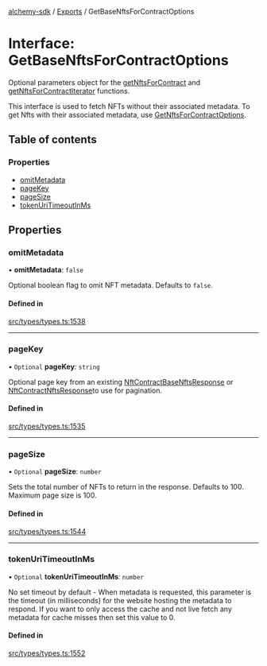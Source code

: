 [alchemy-sdk](../README.md) / [Exports](../modules.md) / GetBaseNftsForContractOptions

# Interface: GetBaseNftsForContractOptions

Optional parameters object for the [getNftsForContract](../classes/NftNamespace.md#getnftsforcontract) and
[getNftsForContractIterator](../classes/NftNamespace.md#getnftsforcontractiterator) functions.

This interface is used to fetch NFTs without their associated metadata. To
get Nfts with their associated metadata, use [GetNftsForContractOptions](GetNftsForContractOptions.md).

## Table of contents

### Properties

- [omitMetadata](GetBaseNftsForContractOptions.md#omitmetadata)
- [pageKey](GetBaseNftsForContractOptions.md#pagekey)
- [pageSize](GetBaseNftsForContractOptions.md#pagesize)
- [tokenUriTimeoutInMs](GetBaseNftsForContractOptions.md#tokenuritimeoutinms)

## Properties

### omitMetadata

• **omitMetadata**: ``false``

Optional boolean flag to omit NFT metadata. Defaults to `false`.

#### Defined in

[src/types/types.ts:1538](https://github.com/alchemyplatform/alchemy-sdk-js/blob/f2b072e/src/types/types.ts#L1538)

___

### pageKey

• `Optional` **pageKey**: `string`

Optional page key from an existing [NftContractBaseNftsResponse](NftContractBaseNftsResponse.md) or
[NftContractNftsResponse](NftContractNftsResponse.md)to use for pagination.

#### Defined in

[src/types/types.ts:1535](https://github.com/alchemyplatform/alchemy-sdk-js/blob/f2b072e/src/types/types.ts#L1535)

___

### pageSize

• `Optional` **pageSize**: `number`

Sets the total number of NFTs to return in the response. Defaults to 100.
Maximum page size is 100.

#### Defined in

[src/types/types.ts:1544](https://github.com/alchemyplatform/alchemy-sdk-js/blob/f2b072e/src/types/types.ts#L1544)

___

### tokenUriTimeoutInMs

• `Optional` **tokenUriTimeoutInMs**: `number`

No set timeout by default - When metadata is requested, this parameter is
the timeout (in milliseconds) for the website hosting the metadata to
respond. If you want to only access the cache and not live fetch any
metadata for cache misses then set this value to 0.

#### Defined in

[src/types/types.ts:1552](https://github.com/alchemyplatform/alchemy-sdk-js/blob/f2b072e/src/types/types.ts#L1552)
